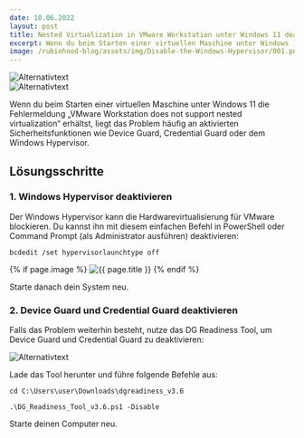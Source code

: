 ```yaml
---
date: 10.06.2022
layout: post
title: Nested Virtualization in VMware Workstation unter Windows 11 deaktivieren
excerpt: Wenn du beim Starten einer virtuellen Maschine unter Windows 11 die Fehlermeldung „VMware Workstation does not support nested virtualization“ erhältst, liegt das Problem häufig an aktivierten Sicherheitsfunktionen wie Device Guard, Credential Guard oder dem Windows Hypervisor.
image: /rubinhood-blog/assets/img/Disable-the-Windows-Hypervisor/001.png
---
```


![Alternativtext](/rubinhood-blog/assets/img/Disable-the-Windows-Hypervisor/001.png)  
![Alternativtext](/rubinhood-blog/assets/img/Disable-the-Windows-Hypervisor/002.png)

Wenn du beim Starten einer virtuellen Maschine unter Windows 11 die Fehlermeldung „VMware Workstation does not support nested virtualization“ erhältst, liegt das Problem häufig an aktivierten Sicherheitsfunktionen wie Device Guard, Credential Guard oder dem Windows Hypervisor.

## Lösungsschritte

### 1. Windows Hypervisor deaktivieren

Der Windows Hypervisor kann die Hardwarevirtualisierung für VMware blockieren. Du kannst ihn mit diesem einfachen Befehl in PowerShell oder Command Prompt (als Administrator ausführen) deaktivieren:

```
bcdedit /set hypervisorlaunchtype off
```

{% if page.image %}
  <img src="{{ page.image }}" alt="{{ page.title }}" loading="lazy">
{% endif %}


Starte danach dein System neu.

### 2. Device Guard und Credential Guard deaktivieren

Falls das Problem weiterhin besteht, nutze das DG Readiness Tool, um Device Guard und Credential Guard zu deaktivieren:

![Alternativtext](/rubinhood-blog/assets/img/Disable-the-Windows-Hypervisor/003.png)

Lade das Tool herunter und führe folgende Befehle aus:


```
cd C:\Users\user\Downloads\dgreadiness_v3.6

.\DG_Readiness_Tool_v3.6.ps1 -Disable
```

Starte deinen Computer neu.

